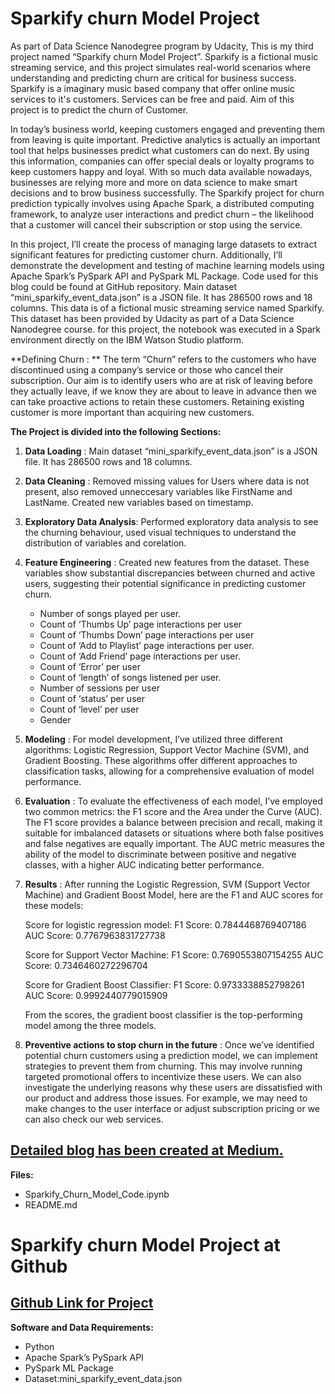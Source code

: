 # Sparkify churn Model Project

As part of Data Science Nanodegree program by Udacity, This is my third project named “Sparkify churn Model Project”. Sparkify is a fictional music streaming service, and this project simulates real-world scenarios where understanding and predicting churn are critical for business success. Sparkify is a imaginary music based company that offer online music services to it's customers. Services can be free and paid. Aim of this project is to predict the churn of Customer.

In today’s business world, keeping customers engaged and preventing them from leaving is quite important. Predictive analytics is actually an important tool that helps businesses predict what customers can do next. By using this information, companies can offer special deals or loyalty programs to keep customers happy and loyal. With so much data available nowadays, businesses are relying more and more on data science to make smart decisions and to brow business successfully. The Sparkify project for churn prediction typically involves using Apache Spark, a distributed computing framework, to analyze user interactions and predict churn – the likelihood that a customer will cancel their subscription or stop using the service. 

In this project, I’ll create the process of managing large datasets to extract significant features for predicting customer churn. Additionally, I’ll demonstrate the development and testing of machine learning models using Apache Spark’s PySpark API and PySpark ML Package. Code used for this blog could be found at GitHub repository. Main dataset “mini_sparkify_event_data.json” is a JSON file. It has 286500 rows and 18 columns. This data is of a fictional music streaming service named Sparkify. This dataset has been provided by Udacity as part of a Data Science Nanodegree course. for this project, the notebook was executed in a Spark environment directly on the IBM Watson Studio platform.

**Defining Churn : **
The term “Churn” refers to the customers who have discontinued using a company’s service or those who cancel their subscription. Our aim is to identify users who are at risk of leaving before they actually leave, if we know they are about to leave in advance then we can take proactive actions to retain these customers. Retaining existing customer is more important than acquiring new customers.

**The Project is divided into the following Sections:**

1. **Data Loading** : Main dataset “mini_sparkify_event_data.json” is a JSON file. It has 286500 rows and 18 columns.
2. **Data Cleaning** : Removed missing values for Users where data is not present, also removed unneccesary variables like FirstName and LastName. Created new variables based on timestamp.
3. **Exploratory Data Analysis**: Performed exploratory data analysis to see the churning behaviour, used visual techniques to understand the distribution of variables and corelation.
4. **Feature Engineering** : Created new features from the dataset. These variables show substantial discrepancies between churned and active users, suggesting their potential significance in predicting customer churn.
    * Number of songs played per user.
    * Count of ‘Thumbs Up’ page interactions per user
    * Count of ‘Thumbs Down’ page interactions per user
    * Count of ‘Add to Playlist’ page interactions per user.
    * Count of ‘Add Friend’ page interactions per user.
    * Count of ‘Error’ per user
    * Count of ‘length’ of songs listened per user.
    * Number of sessions per user
    * Count of ‘status’ per user
    * Count of ‘level’ per user
    * Gender
6. **Modeling** : For model development, I’ve utilized three different algorithms: Logistic Regression, Support Vector Machine (SVM), and Gradient Boosting. These algorithms offer different approaches to classification tasks, allowing for a comprehensive evaluation of model performance.
7. **Evaluation** : To evaluate the effectiveness of each model, I’ve employed two common metrics: the F1 score and the Area under the Curve (AUC). The F1 score provides a balance between precision and recall, making it suitable for imbalanced datasets or situations where both false positives and false negatives are equally important. The AUC metric measures the ability of the model to discriminate between positive and negative classes, with a higher AUC indicating better performance.
8. **Results** : After running the Logistic Regression, SVM (Support Vector Machine) and Gradient Boost Model, here are the F1 and AUC scores for these models:

      Score for logistic regression model:
      F1 Score: 0.7844468769407186
      AUC Score: 0.7767963831727738
      
      Score for Support Vector Machine:
      F1 Score: 0.7690553807154255
      AUC Score: 0.7346460272296704
      
      Score for Gradient Boost Classifier:
      F1 Score: 0.9733338852798261
      AUC Score: 0.9992440779015909
      
      From the scores, the gradient boost classifier is the top-performing model among the three models.
9. **Preventive actions to stop churn in the future** : Once we’ve identified potential churn customers using a prediction model, we can implement strategies to prevent them from churning.
This may involve running targeted promotional offers to incentivize these users. We can also investigate the underlying reasons why these users are dissatisfied with our product and address those issues. For example, we may need to make changes to the user interface or adjust subscription pricing or we can also check our web services.


## [Detailed blog has been created at Medium.](https://medium.com/@parulgangwar/sparkify-churn-model-c838a4df9d49)

**Files:**
* Sparkify_Churn_Model_Code.ipynb
* README.md

# Sparkify churn Model Project at Github
## [Github Link for Project](https://github.com/parulgangwar/Sparkify_Churn_Model)

**Software and Data Requirements:**

* Python
* Apache Spark’s PySpark API
* PySpark ML Package
* Dataset:mini_sparkify_event_data.json


